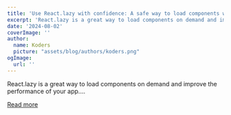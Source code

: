 ```yaml
---
title: 'Use React.lazy with confidence: A safe way to load components when iterating fast'
excerpt: 'React.lazy is a great way to load components on demand and improve the performance of your app....'
date: '2024-08-02'
coverImage: ''
author:
  name: Koders
  picture: "assets/blog/authors/koders.png"
ogImage:
  url: ''
---
```


React.lazy is a great way to load components on demand and improve the performance of your app....

[Read more](https://dev.to/logto/use-reactlazy-with-confidence-a-safe-way-to-load-components-when-iterating-fast-1gkh)
